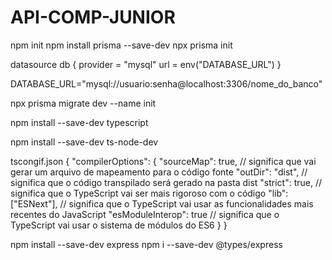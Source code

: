 # API-COMP-JUNIOR

npm init
npm install prisma --save-dev
npx prisma init

datasource db {
  provider = "mysql"
  url      = env("DATABASE_URL")
}

DATABASE_URL="mysql://usuario:senha@localhost:3306/nome_do_banco"

npx prisma migrate dev --name init 

npm install --save-dev typescript

npm install --save-dev ts-node-dev

tscongif.json
{
  "compilerOptions": {
      "sourceMap": true, // significa que vai gerar um arquivo de mapeamento para o código fonte
      "outDir": "dist", // significa que o código transpilado será gerado na pasta dist
      "strict": true, // significa que o TypeScript vai ser mais rigoroso com o código
      "lib": ["ESNext"], // significa que o TypeScript vai usar as funcionalidades mais recentes do JavaScript
      "esModuleInterop": true // significa que o TypeScript vai usar o sistema de módulos do ES6
  }
}

npm install --save-dev express
npm i --save-dev @types/express